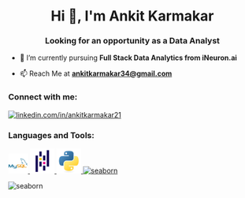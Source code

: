 <h1 align="center">Hi 👋, I'm Ankit Karmakar</h1>
<h3 align="center">Looking for an opportunity as a Data Analyst</h3>

- 🌱 I’m currently pursuing **Full Stack Data Analytics from iNeuron.ai**

- 📫 Reach Me at **ankitkarmakar34@gmail.com**

<h3 align="left">Connect with me:</h3>
<p align="left">
<a href="https://linkedin.com/in/linkedin.com/in/ankitkarmakar21" target="blank"><img align="center" src="https://raw.githubusercontent.com/rahuldkjain/github-profile-readme-generator/master/src/images/icons/Social/linked-in-alt.svg" alt="linkedin.com/in/ankitkarmakar21" height="30" width="40" /></a>
</p>

<h3 align="left">Languages and Tools:</h3>
<p align="left"> <a href="https://www.mysql.com/" target="_blank" rel="noreferrer"> <img src="https://raw.githubusercontent.com/devicons/devicon/master/icons/mysql/mysql-original-wordmark.svg" alt="mysql" width="40" height="40"/> </a> <a href="https://pandas.pydata.org/" target="_blank" rel="noreferrer"> <img src="https://raw.githubusercontent.com/devicons/devicon/2ae2a900d2f041da66e950e4d48052658d850630/icons/pandas/pandas-original.svg" alt="pandas" width="50" height="50"/> </a> <a href="https://www.python.org" target="_blank" rel="noreferrer"> <img src="https://raw.githubusercontent.com/devicons/devicon/master/icons/python/python-original.svg" alt="python" width="50" height="50"/> </a> <a href="https://seaborn.pydata.org/" target="_blank" rel="noreferrer"> <img src="https://seaborn.pydata.org/_images/logo-mark-lightbg.svg" alt="seaborn" width="50" height="50"/> </a> </p> <img src="https://its.ucr.edu/sites/default/files/styles/form_preview/public/powerbi%20logo%201.png?itok=XxtYf-Ft" alt="seaborn" width="50" height="50"/> </a> </p>
